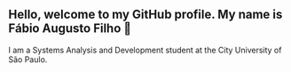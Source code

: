 ## Hello, welcome to my GitHub profile. My name is Fábio Augusto Filho 👋
I am a Systems Analysis and Development student at the City University of São Paulo.
<!--
**FabioAugustoFilho/FabioAugustoFilho** is a ✨ _special_ ✨ repository because its `README.md` (this file) appears on your GitHub profile.

Here are some ideas to get you started:

- 🔭 I’m currently working on ...
- 🌱 I’m currently learning ...
- 👯 I’m looking to collaborate on ...
- 🤔 I’m looking for help with ...
- 💬 Ask me about ...
- 📫 How to reach me: ...
- 😄 Pronouns: ...
- ⚡ Fun fact: ...
-->
